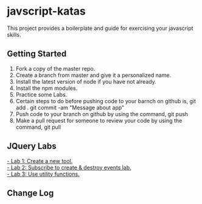# javscript-katas
This project provides a boilerplate and guide for exercising your javascript skills.

## Getting Started
1. Fork a copy of the master repo. 
2. Create a branch from master and give it a personalized name. 
3. Install the latest version of node if you have not already.
4. Install the npm modules.
5. Practice some Labs.
6. Certain steps to do before pushing code to your barnch on github is,
   git add .
   git commit -am "Message about app"
7. Push code to your branch on github by using the command,
   git push
8. Make a pull request for someone to review your code by using the command,
   git pull

## JQuery Labs
<a href="public/jquery/lab1/README.md"> - Lab 1: Create a new tool.</a></br>
<a href="public/jquery/lab2/README.md">- Lab 2: Subscribe to create & destroy events lab.</a></br>
<a href="public/jquery/lab3/README.md">- Lab 3: Use utility functions.</a>

## Change Log